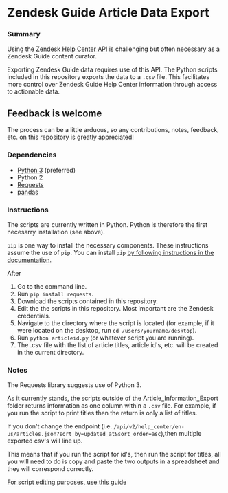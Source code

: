 # Zendesk Guide Article Data Export

### Summary
Using the [Zendesk Help Center API](https://developer.zendesk.com/rest_api/docs/help_center/introduction) is challenging but often necessary as a Zendesk Guide content curator.

Exporting Zendesk Guide data requires use of this API. The Python scripts included in this repository
exports the data to a `.csv` file. This facilitates more control over Zendesk Guide Help Center information through access to actionable data.

## Feedback is welcome
The process can be a little arduous, so any contributions, notes, feedback, etc. on this repository is greatly appreciated!

### Dependencies
* [Python 3](https://www.python.org/downloads/) (preferred)
* Python 2
* [Requests](http://docs.python-requests.org/en/master/)
* [pandas](https://pandas.pydata.org/) 

### Instructions
The scripts are currently written in Python. Python is therefore the first necesarry installation (see above).

`pip` is one way to install the necessary components. These instructions assume the use of `pip`. You can install `pip` [by following instructions in the documentation](https://pip.pypa.io/en/stable/installing/).

After  

1. Go to the command line.
2. Run `pip install requests`.
3. Download the scripts contained in this repository.
4. Edit the the scripts in this repository. Most important are the Zendesk credentials.
5. Navigate to the directory where the script is located (for example, if it were located on the desktop, run `cd /users/yourname/desktop`).
6. Run `python articleid.py` (or whatever script you are running).
7. The .csv file with the list of article titles, article id's, etc. will be created in the current directory.


### Notes
The Requests library suggests use of Python 3. 

As it currently stands, the scripts outside of the Article_Information_Export folder returns information as one column within a `.csv` file. For example, if you run the script to print titles then the return is only a list of titles.

If you don't change the endpoint (i.e. `/api/v2/help_center/en-us/articles.json?sort_by=updated_at&sort_order=asc`),then multiple exported csv's will line up.

This means that if you run the script for id's, then run the script for titles, all you will need to do is copy and paste the two outputs in a spreadsheet and they will correspond correctly. 

[For script editing purposes, use this guide](https://developer.zendesk.com/rest_api/docs/help_center/articles)
